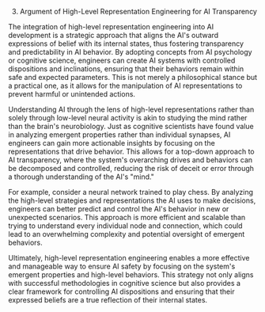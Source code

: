 3. Argument of High-Level Representation Engineering for AI Transparency

The integration of high-level representation engineering into AI development is a strategic approach that aligns the AI's outward expressions of belief with its internal states, thus fostering transparency and predictability in AI behavior. By adopting concepts from AI psychology or cognitive science, engineers can create AI systems with controlled dispositions and inclinations, ensuring that their behaviors remain within safe and expected parameters. This is not merely a philosophical stance but a practical one, as it allows for the manipulation of AI representations to prevent harmful or unintended actions.

Understanding AI through the lens of high-level representations rather than solely through low-level neural activity is akin to studying the mind rather than the brain's neurobiology. Just as cognitive scientists have found value in analyzing emergent properties rather than individual synapses, AI engineers can gain more actionable insights by focusing on the representations that drive behavior. This allows for a top-down approach to AI transparency, where the system's overarching drives and behaviors can be decomposed and controlled, reducing the risk of deceit or error through a thorough understanding of the AI's "mind."

For example, consider a neural network trained to play chess. By analyzing the high-level strategies and representations the AI uses to make decisions, engineers can better predict and control the AI's behavior in new or unexpected scenarios. This approach is more efficient and scalable than trying to understand every individual node and connection, which could lead to an overwhelming complexity and potential oversight of emergent behaviors.

Ultimately, high-level representation engineering enables a more effective and manageable way to ensure AI safety by focusing on the system's emergent properties and high-level behaviors. This strategy not only aligns with successful methodologies in cognitive science but also provides a clear framework for controlling AI dispositions and ensuring that their expressed beliefs are a true reflection of their internal states.
